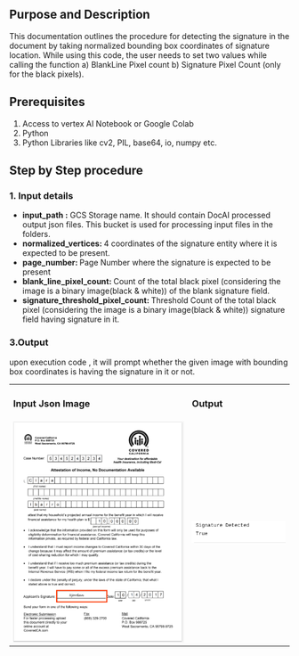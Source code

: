 ## Purpose and Description
This documentation outlines the procedure for detecting the signature in the document by taking normalized bounding box coordinates of signature location.
While using this code, the user needs to set two values while calling the function a) BlankLine Pixel count b)  Signature Pixel Count (only for the black pixels).

## Prerequisites

1. Access to vertex AI Notebook or Google Colab
2. Python
3. Python Libraries like cv2, PIL, base64, io, numpy etc.

## Step by Step procedure 

### 1. Input details

<ul>
    <li><b>input_path :</b> GCS Storage name. It should contain DocAI processed output json files. This bucket is used for processing input files in the folders.</li>
    <li><b>normalized_vertices: </b> 4 coordinates of the signature entity where it is expected to be present.
    <li><b>page_number: </b>Page Number where the signature is expected to be present
    <li><b>blank_line_pixel_count: </b>Count of the total black pixel (considering the image is a binary image(black & white)) of the blank signature field.
    <li><b>signature_threshold_pixel_count: </b>Threshold Count of the total black pixel (considering the image is a binary image(black & white)) signature field having signature in it.
</ul>


### 3.Output

upon execution code , it will prompt whether the given image with bounding box coordinates is having the signature in it or not. 

<table>
    <tr>
        <td><h3><b>Input Json Image</b></h3></td>
        <td><h3><b>Output</b></h3></td>
    </tr>
<tr>
<td><img src="./images/image_input.png"></td>
<td><img src="./images/image_output.png"></td>
</tr>
</table>

